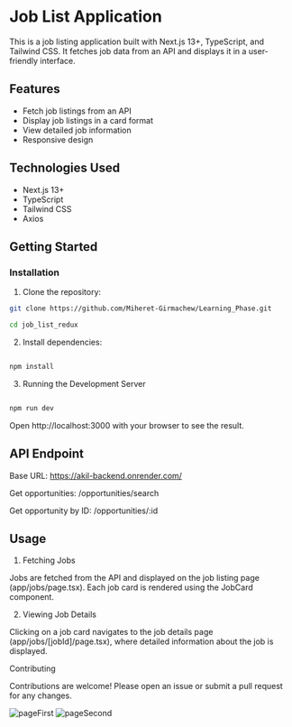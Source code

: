# Job List Application

This is a job listing application built with Next.js 13+, TypeScript, and Tailwind CSS. It fetches job data from an API and displays it in a user-friendly interface.

## Features

- Fetch job listings from an API
- Display job listings in a card format
- View detailed job information
- Responsive design

## Technologies Used

- Next.js 13+
- TypeScript
- Tailwind CSS
- Axios



## Getting Started


### Installation

1. Clone the repository:

```bash
git clone https://github.com/Miheret-Girmachew/Learning_Phase.git

cd job_list_redux
```

2. Install dependencies:

```bash

npm install

```
3. Running the Development Server

   
```bash

npm run dev

```

Open http://localhost:3000 with your browser to see the result.


## API Endpoint

Base URL: https://akil-backend.onrender.com/

Get opportunities: /opportunities/search

Get opportunity by ID: /opportunities/:id


## Usage

1. Fetching Jobs
   
Jobs are fetched from the API and displayed on the job listing page (app/jobs/page.tsx). Each job card is rendered using the JobCard component.

2. Viewing Job Details
   
Clicking on a job card navigates to the job details page (app/jobs/[jobId]/page.tsx), where detailed information about the job is displayed.

Contributing

Contributions are welcome! Please open an issue or submit a pull request for any changes.


![pageFirst](https://github.com/user-attachments/assets/105e6357-f56d-44df-8217-f6e6e0123033)
![pageSecond](https://github.com/user-attachments/assets/56a18e7c-9ae1-4d89-9a7c-9c093dcfac5e)
